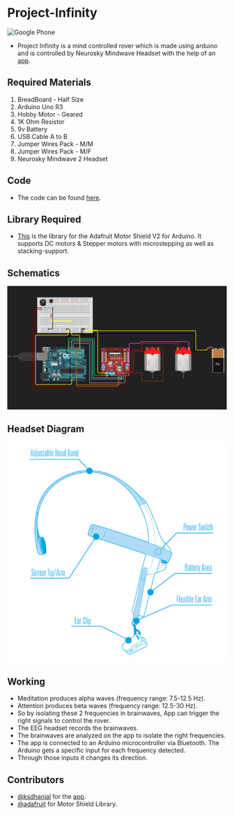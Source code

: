 # Project-Infinity
![Google Phone](https://img.shields.io/badge/Android-Lollipop+-blue.svg?logo=google&longCache=true&style=flat-square)
- Project Infinity is a mind controlled rover which is made using arduino and is controlled by  Neurosky Mindwave Headset with the help of an [app](https://github.com/ksdhanjal/Project-Infinity).



## Required Materials
1) BreadBoard - Half Size
2) Arduino Uno R3
3) Hobby Motor - Geared
4) 1K Ohm Resistor
5) 9v Battery
6) USB Cable A to B
7) Jumper Wires Pack - M/M
8) Jumper Wires Pack - M/F
9) Neurosky Mindwave 2 Headset
## Code
- The code can be found [here](https://github.com/arshanwar/Project-Infinity/blob/master/Code/Infinity.ino).
## Library Required
- [This](https://github.com/arshanwar/Project-Infinity/tree/master/Motor%20Shield%20LIbrary) is the library for the Adafruit Motor Shield V2 for Arduino. It supports DC motors & Stepper motors with microstepping as well as stacking-support.
## Schematics
![Schematics Image](https://github.com/arshanwar/Project-Infinity/blob/master/Schematics.png)
## Headset Diagram
![Headset-diagram](https://github.com/arshanwar/Project-Infinity/blob/master/Headset%20Diagram.jpg)
## Working
- Meditation produces alpha waves (frequency range: 7.5-12.5 Hz).
- Attention produces beta waves (frequency range: 12.5-30 Hz).
- So by isolating these 2 frequencies in brainwaves, App can trigger the right signals to control the rover.
- The EEG headset records the brainwaves.
- The brainwaves are analyzed on the app to isolate the right frequencies.
- The app is connected to an Arduino microcontroller via Bluetooth. The Arduino gets a specific input for each frequency detected.
- Through those inputs it changes its direction.
## Contributors
- [@ksdhanjal](https://github.com/ksdhanjal) for the [app](https://github.com/ksdhanjal/Project-Infinity).
- [@adafruit](https://github.com/adafruit) for Motor Shield Library.
